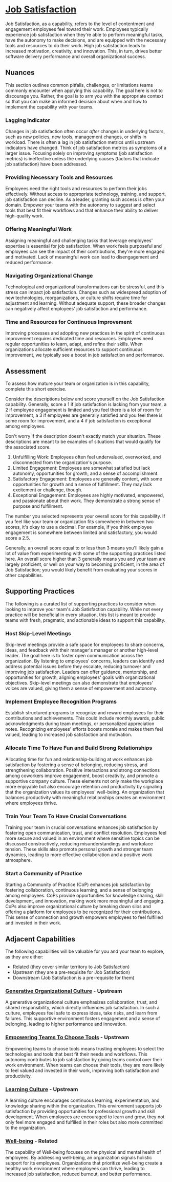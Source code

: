 # [Job Satisfaction](https://dora.dev/capabilities/job-satisfaction/)

Job Satisfaction, as a capability, refers to the level of contentment and engagement employees feel toward their work. Employees typically experience job satisfaction when they're able to perform meaningful tasks, have the autonomy to make decisions, and are equipped with the necessary tools and resources to do their work. High job satisfaction leads to increased motivation, creativity, and innovation. This, in turn, drives better software delivery performance and overall organizational success.

## Nuances

This section outlines common pitfalls, challenges, or limitations teams commonly encounter when applying this capability. The goal here is not to discourage you. Rather, the goal is to arm you with the appropriate context so that you can make an informed decision about when and how to implement the capability with your teams.

### Lagging Indicator

Changes in job satisfaction often occur _after_ changes in underlying factors, such as new policies, new tools, management changes, or shifts in workload. There is often a lag in job satisfaction metrics until upstream indicators have changed. Think of job satisfaction metrics as symptoms of a larger issue. Focusing solely on improving symptoms (job satisfaction metrics) is ineffective unless the underlying causes (factors that indicate job satisfaction) have been addressed.

### Providing Necessary Tools and Resources

Employees need the right tools and resources to perform their jobs effectively. Without access to appropriate technology, training, and support, job satisfaction can decline. As a leader, granting such access is often your domain. Empower your teams with the autonomy to suggest and select tools that best fit their workflows and that enhance their ability to deliver high-quality work. 

### Offering Meaningful Work

Assigning meaningful and challenging tasks that leverage employees' expertise is essential for job satisfaction. When work feels purposeful and employees can see the impact of their contributions, they're more engaged and motivated. Lack of meaningful work can lead to disengagement and reduced performance.

### Navigating Organizational Change

Technological and organizational transformations can be stressful, and this stress can impact job satisfaction. Changes such as widespread adoption of new technologies, reorganizations, or culture shifts require time for adjustment and learning. Without adequate support, these broader changes can negatively affect employees' job satisfaction and performance.

### Time and Resources for Continuous Improvement

Improving processes and adopting new practices in the spirit of continuous improvement requires dedicated time and resources. Employees need regular opportunities to learn, adapt, and refine their skills. When organizations allocate sufficient resources to support continuous improvement, we typically see a boost in job satisfaction and performance.

## Assessment
To assess how mature your team or organization is in this capability, complete this short exercise.

Consider the descriptions below and score yourself on the Job Satisfaction capability. Generally, score a 1 if job satisfaction is lacking from your team, a 2 if employee engagement is limited and you feel there is a lot of room for improvement, a 3 if employees are generally satisfied and you feel there is some room for improvement, and a 4 if job satisfaction is exceptional among employees.

Don't worry if the description doesn't exactly match your situation. These descriptions are meant to be examples of situations that would qualify for the associated score.

1. Unfulfilling Work: Employees often feel undervalued, overworked, and disconnected from the organization's purpose.
2. Limited Engagement: Employees are somewhat satisfied but lack autonomy, opportunities for growth, and a sense of accomplishment.
3. Satisfactory Engagement: Employees are generally content, with some opportunities for growth and a sense of fulfillment. They may lack excitement or challenge, though.
4. Exceptional Engagement: Employees are highly motivated, empowered, and passionate about their work. They demonstrate a strong sense of purpose and fulfillment.

The number you selected represents your overall score for this capability. If you feel like your team or organization fits somewhere in between two scores, it's okay to use a decimal. For example, if you think employee engagement is somewhere between limited and satisfactory, you would score a 2.5.

Generally, an overall score equal to or less than 3 means you'll likely gain a lot of value from experimenting with some of the supporting practices listed here. An overall score higher than 3 generally means you and your team are largely proficient, or well on your way to becoming proficient, in the area of Job Satisfaction; you would likely benefit from evaluating your scores in other capabilities.


## Supporting Practices
The following is a curated list of supporting practices to consider when looking to improve your team's Job Satisfaction capability. While not every practice will be beneficial in every situation, this list is meant to provide teams with fresh, pragmatic, and actionable ideas to support this capability.

### Host Skip-Level Meetings

Skip-level meetings provide a safe space for employees to share concerns, ideas, and feedback with their manager's manager or another high-level leader. The goal here is to foster open communication across the organization. By listening to employees' concerns, leaders can identify and address potential issues before they escalate, reducing turnover and improving job satisfaction. Leaders can offer guidance, mentorship, and opportunities for growth, aligning employees' goals with organizational objectives. Skip-level meetings can also demonstrate that employees' voices are valued, giving them a sense of empowerment and autonomy.

### Implement Employee Recognition Programs

Establish structured programs to recognize and reward employees for their contributions and achievements. This could include monthly awards, public acknowledgments during team meetings, or personalized appreciation notes. Recognizing employees' efforts boosts morale and makes them feel valued, leading to increased job satisfaction and motivation.

### Allocate Time To Have Fun and Build Strong Relationships

Allocating time for fun and relationship-building at work enhances job satisfaction by fostering a sense of belonging, reducing stress, and strengthening collaboration. Positive interactions and strong connections among coworkers improve engagement, boost creativity, and promote a supportive company culture. These elements not only make the workplace more enjoyable but also encourage retention and productivity by signaling that the organization values its employees' well-being. An organization that balances productivity with meaningful relationships creates an environment where employees thrive.

### Train Your Team To Have Crucial Conversations

Training your team in crucial conversations enhances job satisfaction by fostering open communication, trust, and conflict resolution. Employees feel more secure and valued in an environment where sensitive topics can be discussed constructively, reducing misunderstandings and workplace tension. These skills also promote personal growth and stronger team dynamics, leading to more effective collaboration and a positive work atmosphere. 

### Start a Community of Practice

Starting a Community of Practice (CoP) enhances job satisfaction by fostering collaboration, continuous learning, and a sense of belonging among employees. CoPs provide opportunities for knowledge sharing, skill development, and innovation, making work more meaningful and engaging. CoPs also improve organizational culture by breaking down silos and offering a platform for employees to be recognized for their contributions. This sense of connection and growth empowers employees to feel fulfilled and invested in their work.

## Adjacent Capabilities

The following capabilities will be valuable for you and your team to explore, as they are either:

- Related (they cover similar territory to Job Satisfaction)
- Upstream (they are a pre-requisite for Job Satisfaction)
- Downstream (Job Satisfaction is a pre-requisite for them)

### [Generative Organizational Culture](/capabilities/generative-organizational-culture.md) - Upstream

A generative organizational culture emphasizes collaboration, trust, and shared responsibility, which directly influences job satisfaction. In such a culture, employees feel safe to express ideas, take risks, and learn from failures. This supportive environment fosters engagement and a sense of belonging, leading to higher performance and innovation.

### [Empowering Teams To Choose Tools](/capabilities/empowering-teams-to-choose-tools.md) - Upstream

Empowering teams to choose tools means trusting employees to select the technologies and tools that best fit their needs and workflows. This autonomy contributes to job satisfaction by giving teams control over their work environment. When teams can choose their tools, they are more likely to feel valued and invested in their work, improving both satisfaction and productivity.

### [Learning Culture](/capabilities/learning-culture.md) - Upstream

A learning culture encourages continuous learning, experimentation, and knowledge sharing within the organization. This environment supports job satisfaction by providing opportunities for professional growth and skill development. When employees are encouraged to learn and grow, they not only feel more engaged and fulfilled in their roles but also more committed to the organization.

### [Well-being](/capabilities/well-being.md) - Related

The capability of Well-being focuses on the physical and mental health of employees. By addressing well-being, an organization signals holistic support for its employees. Organizations that prioritize well-being create a healthy work environment where employees can thrive, leading to increased job satisfaction, reduced burnout, and better performance.
